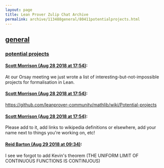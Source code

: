 ```yaml
---
layout: page
title: Lean Prover Zulip Chat Archive 
permalink: archive/113488general/80411potentialprojects.html
---
```


## [general](index.html)
### [potential projects](80411potentialprojects.html)

#### [Scott Morrison (Aug 28 2018 at 17:54)](https://leanprover.zulipchat.com/#narrow/stream/113488-general/topic/potential%20projects/near/132925636):
At our Orsay meeting we just wrote a list of interesting-but-not-impossible projects for formalisation in Lean.

#### [Scott Morrison (Aug 28 2018 at 17:54)](https://leanprover.zulipchat.com/#narrow/stream/113488-general/topic/potential%20projects/near/132925637):
https://github.com/leanprover-community/mathlib/wiki/Potential-projects

#### [Scott Morrison (Aug 28 2018 at 17:54)](https://leanprover.zulipchat.com/#narrow/stream/113488-general/topic/potential%20projects/near/132925648):
Please add to it, add links to wikipedia definitions or elsewhere, add your name next to things you're working on, etc!

#### [Reid Barton (Aug 29 2018 at 09:34)](https://leanprover.zulipchat.com/#narrow/stream/113488-general/topic/potential%20projects/near/132981685):
I see we forgot to add Kevin's theorem (THE UNIFORM LIMIT OF CONTINUOUS FUNCTIONS IS CONTINUOUS)

